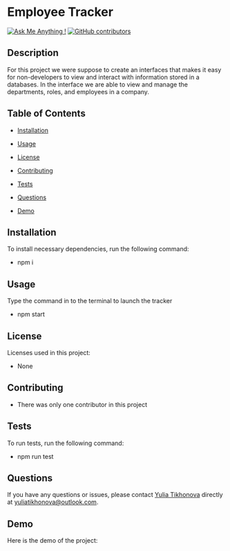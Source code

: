  # Employee Tracker

[![Ask Me Anything !](https://img.shields.io/badge/Ask%20me-anything-1abc9c.svg)](https://github.com/yuliatikhonova/HW-12-Employee-Tracker)
[![GitHub contributors](https://img.shields.io/github/contributors/yuliatikhonova/HW-9-README-Generator.svg)](https://github.com/yuliatikhonova/HW-12-Employee-Tracker)

## Description

   For this project we were suppose to create an interfaces that makes it easy for non-developers to view and interact with information stored in a databases. In the interface we are able to view and manage the departments, roles, and employees in a company.

## Table of Contents

  * [Installation](#installation)

  * [Usage](#usage) 

  * [License](#license)

  * [Contributing](#contributing)

  * [Tests](#tests)

  * [Questions](#questions)

  * [Demo](#GIF)

## Installation

  To install necessary dependencies, run the following command:
  
  * npm i

## Usage

  Type the command in to the terminal to launch the tracker 

  * npm start

## License
  Licenses used in this project:

  * None 

## Contributing
  
  * There was only one contributor in this project 

## Tests
  To run tests, run the following command:
  
  * npm run test 
  

## Questions
  If you have any questions or issues, please contact [Yulia Tikhonova](undefined) directly at yuliatikhonova@outlook.com. 

## Demo
  Here is the demo of the project:
